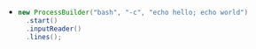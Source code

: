 - ```java
  new ProcessBuilder("bash", "-c", "echo hello; echo world")
    .start()
    .inputReader()
    .lines();
  ```